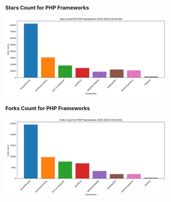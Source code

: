 ### Stars Count for PHP Frameworks

![Stars Chart](./archive/charts/20250905005404_stars_count.png)

### Forks Count for PHP Frameworks

![Forks Chart](./archive/charts/20250905005404_forks_count.png)


